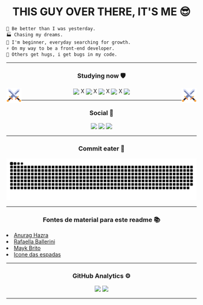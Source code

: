  <h1 align="center"> THIS GUY OVER THERE, IT'S ME 😎 </h1>

```
🦾 Be better than I was yesterday.
🏭 Chasing my dreams.
🧗‍ I'm beginner, everyday searching for growth.
⚡ On my way to be a front-end developer.
🐞 Others get hugs, i get bugs in my code.
```

---

<div align="center" >
 
 <h3> Studying now 🛡 </h3>

<img align="left" height="40px" src="./assets/swords.png"/>
 
<img align="center" height="45px" src="https://cdn.jsdelivr.net/gh/devicons/devicon/icons/html5/html5-plain-wordmark.svg" />
X
<img align="center" height="45px" src="https://cdn.jsdelivr.net/gh/devicons/devicon/icons/css3/css3-plain-wordmark.svg" />
X
<img align="center" height="37px" src="https://cdn.jsdelivr.net/gh/devicons/devicon/icons/javascript/javascript-plain.svg" />
X
<img align="center" height="50px" src="https://cdn.jsdelivr.net/gh/devicons/devicon/icons/sass/sass-original.svg" />
X
<img align="center" height="45px" src="https://cdn.jsdelivr.net/gh/devicons/devicon/icons/nodejs/nodejs-original.svg" />

<img align="right" height="40px" src="./assets/swords.png"/>
 
</div>

---

<div align="center">

<h3> Social 📱 </h3>

<a href="https://www.linkedin.com/in/bruno-velkia-652650200" target="_blank"><img src="https://img.shields.io/badge/-LinkedIn-%230077B5?style=for-the-badge&logo=linkedin&logoColor=white" target="_blank"></a>
<img src="https://img.shields.io/badge/Instagram-E4405F?style=for-the-badge&logo=instagram&logoColor=white" target="_blank">
<img src="https://img.shields.io/badge/dev.to-0A0A0A?style=for-the-badge&logo=devdotto&logoColor=white" target="_blank">

</div>
 
 ---

<div align="center">

<h3> Commit eater 🐍 </h3>

![Snake animation](https://github.com/Bruno-SSC/Bruno-SSC/blob/output/github-contribution-grid-snake.svg)

</div>

---

<div align="left">

<h3 align="center"> Fontes de material para este readme 📚 </h3>

 <li><a href="https://github.com/anuraghazra/github-readme-stats">Anurag Hazra</a>  </li>
 <li><a href="https://github.com/rafaballerini">Rafaella Ballerini</a></li>
 <li><a href="https://github.com/maykbrito">Mayk Brito</a></li>
 <li><a href="https://www.flaticon.com/br/icones-gratis/espada">Icone das espadas</a></li>

</div>

---

<div align="center">

<h3> GitHub Analytics ⚙️</h3>

<img width="350em" src="https://github-readme-stats.vercel.app/api?username=Bruno-SSC&show_icons=true&theme=react&border_radius=30"/>

<img width="350em" src="https://github-readme-stats.vercel.app/api/top-langs/?username=Bruno-SSC&layout=compact&theme=react&border_radius=30"/>

</div>

---

